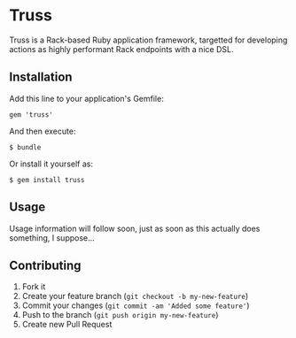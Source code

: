 # Truss

Truss is a Rack-based Ruby application framework, targetted for developing actions as highly performant Rack endpoints with a nice DSL.

## Installation

Add this line to your application's Gemfile:

    gem 'truss'

And then execute:

    $ bundle

Or install it yourself as:

    $ gem install truss

## Usage

Usage information will follow soon, just as soon as this actually does something, I suppose...

## Contributing

1. Fork it
2. Create your feature branch (`git checkout -b my-new-feature`)
3. Commit your changes (`git commit -am 'Added some feature'`)
4. Push to the branch (`git push origin my-new-feature`)
5. Create new Pull Request
